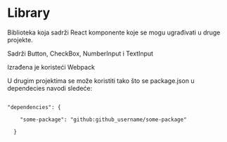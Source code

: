 # Library

Biblioteka koja sadrži React komponente koje se mogu ugrađivati u druge projekte.  

Sadrži Button, CheckBox, NumberInput i TextInput  

Izrađena je koristeći Webpack  

  
  
U drugim projektima se može koristiti tako što se package.json u dependecies navodi sledeće:  
```

"dependencies": {  

    "some-package": "github:github_username/some-package"  
  
  }
  ```
